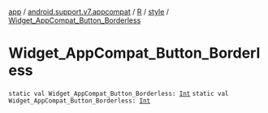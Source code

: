 [app](../../../index.md) / [android.support.v7.appcompat](../../index.md) / [R](../index.md) / [style](index.md) / [Widget_AppCompat_Button_Borderless](./-widget_-app-compat_-button_-borderless.md)

# Widget_AppCompat_Button_Borderless

`static val Widget_AppCompat_Button_Borderless: `[`Int`](https://kotlinlang.org/api/latest/jvm/stdlib/kotlin/-int/index.html)
`static val Widget_AppCompat_Button_Borderless: `[`Int`](https://kotlinlang.org/api/latest/jvm/stdlib/kotlin/-int/index.html)